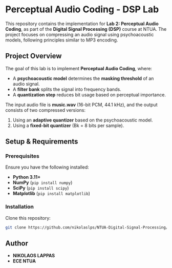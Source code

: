 # Perceptual Audio Coding - DSP Lab

This repository contains the implementation for **Lab 2: Perceptual Audio Coding**, as part of the **Digital Signal Processing (DSP)** course at NTUA. The project focuses on compressing an audio signal using psychoacoustic models, following principles similar to MP3 encoding.

## Project Overview

The goal of this lab is to implement **Perceptual Audio Coding**, where:
- A **psychoacoustic model** determines the **masking threshold** of an audio signal.
- A **filter bank** splits the signal into frequency bands.
- A **quantization step** reduces bit usage based on perceptual importance.

The input audio file is **music.wav** (16-bit PCM, 44.1 kHz), and the output consists of two compressed versions:
1. Using an **adaptive quantizer** based on the psychoacoustic model.
2. Using a **fixed-bit quantizer** (Bk = 8 bits per sample).

## Setup & Requirements

### Prerequisites
Ensure you have the following installed:
- **Python 3.11+**
- **NumPy** (`pip install numpy`)
- **SciPy** (`pip install scipy`)
- **Matplotlib** (`pip install matplotlib`)

### Installation
Clone this repository:
```sh
git clone https://github.com/nikolaslps/NTUA-Digital-Signal-Processing/DSP.git
```

## Author
- **NIKOLAOS LAPPAS**
- **ECE NTUA**

